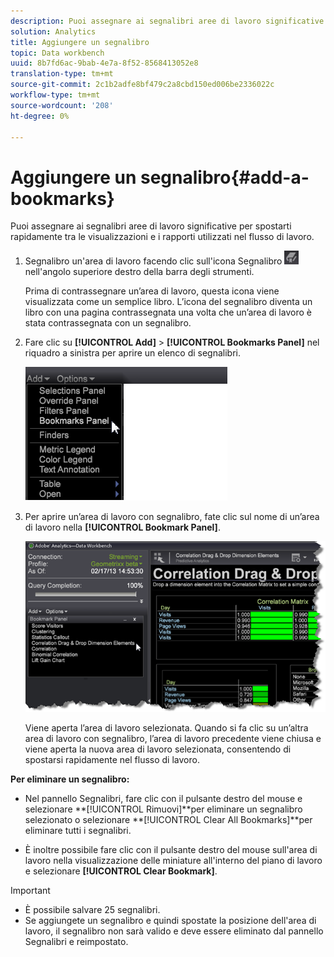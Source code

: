 ```yaml
---
description: Puoi assegnare ai segnalibri aree di lavoro significative per spostarti rapidamente tra le visualizzazioni e i rapporti utilizzati nel flusso di lavoro.
solution: Analytics
title: Aggiungere un segnalibro
topic: Data workbench
uuid: 8b7fd6ac-9bab-4e7a-8f52-8568413052e8
translation-type: tm+mt
source-git-commit: 2c1b2adfe8bf479c2a8cbd150ed006be2336022c
workflow-type: tm+mt
source-wordcount: '208'
ht-degree: 0%

---
```



# Aggiungere un segnalibro{#add-a-bookmarks}

Puoi assegnare ai segnalibri aree di lavoro significative per spostarti rapidamente tra le visualizzazioni e i rapporti utilizzati nel flusso di lavoro.

1. Segnalibro un&#39;area di lavoro facendo clic sull&#39;icona Segnalibro ![](assets/bookmark_icon.png) nell&#39;angolo superiore destro della barra degli strumenti.

   Prima di contrassegnare un’area di lavoro, questa icona viene visualizzata come un semplice libro. L’icona del segnalibro diventa un libro con una pagina contrassegnata una volta che un’area di lavoro è stata contrassegnata con un segnalibro.

1. Fare clic su **[!UICONTROL Add]** > **[!UICONTROL Bookmarks Panel]** nel riquadro a sinistra per aprire un elenco di segnalibri.

   ![](assets/bookmarks_panel.png)

1. Per aprire un’area di lavoro con segnalibro, fate clic sul nome di un’area di lavoro nella **[!UICONTROL Bookmark Panel]**.

   ![](assets/bookmarks_panel_left.png)

   Viene aperta l’area di lavoro selezionata. Quando si fa clic su un’altra area di lavoro con segnalibro, l’area di lavoro precedente viene chiusa e viene aperta la nuova area di lavoro selezionata, consentendo di spostarsi rapidamente nel flusso di lavoro.

**Per eliminare un segnalibro:**

* Nel pannello Segnalibri, fare clic con il pulsante destro del mouse e selezionare **[!UICONTROL Rimuovi<bookmark title>]**per eliminare un segnalibro selezionato o selezionare **[!UICONTROL Clear All Bookmarks]**per eliminare tutti i segnalibri.

* È inoltre possibile fare clic con il pulsante destro del mouse sull&#39;area di lavoro nella visualizzazione delle miniature all&#39;interno del piano di lavoro e selezionare **[!UICONTROL Clear Bookmark]**.

>[!IMPORTANT]
>
>* È possibile salvare 25 segnalibri.
>* Se aggiungete un segnalibro e quindi spostate la posizione dell&#39;area di lavoro, il segnalibro non sarà valido e deve essere eliminato dal pannello Segnalibri e reimpostato.

